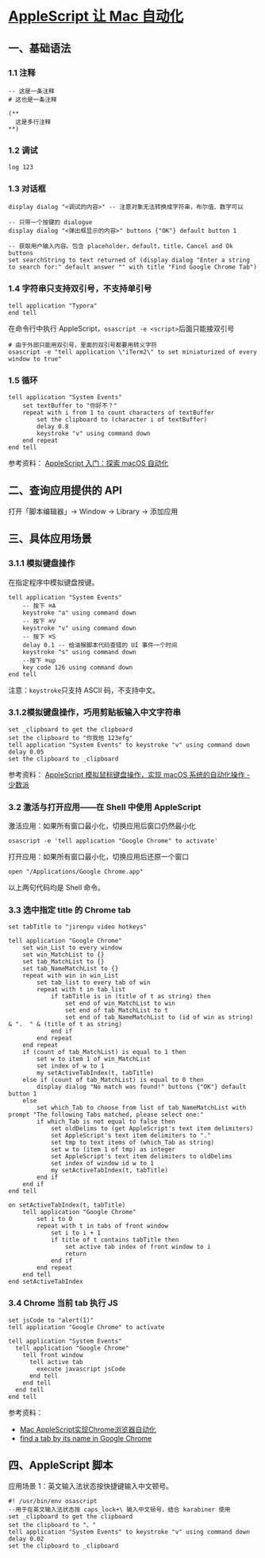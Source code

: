 # [AppleScript 让 Mac 自动化](https://github.com/yeshiqing/Blog/issues/13)

## 一、基础语法
### 1.1 注释
```AppleScript
-- 这是一条注释
# 这也是一条注释
  
(**
  这是多行注释
**)
```

### 1.2 调试
```AppleScript
log 123
```

### 1.3 对话框
```AppleScript
display dialog "<调试的内容>" -- 注意对象无法转换成字符串，布尔值、数字可以

-- 只带一个按键的 dialogue
display dialog "<弹出框显示的内容>" buttons {"OK"} default button 1

-- 获取用户输入内容。包含 placeholder，default，title，Cancel and Ok buttons
set searchString to text returned of (display dialog "Enter a string to search for:" default answer "" with title "Find Google Chrome Tab")
```

### 1.4 字符串只支持双引号，不支持单引号
```AppleScript
tell application "Typora"
end tell
```
在命令行中执行 AppleScript，`osascript -e <script>`后面只能接双引号
```Shell
# 由于外部只能用双引号，里面的双引号都要用转义字符
osascript -e "tell application \"iTerm2\" to set miniaturized of every window to true"
```

### 1.5 循环
```AppleScript
tell application "System Events"
	set textBuffer to "你好不？"
	repeat with i from 1 to count characters of textBuffer
		set the clipboard to (character i of textBuffer)
		delay 0.8
		keystroke "v" using command down
	end repeat
end tell
```

参考资料：
[AppleScript 入门：探索 macOS 自动化](https://sspai.com/post/46912)


## 二、查询应用提供的 API
打开「脚本编辑器」→ Window → Library → 添加应用

## 三、具体应用场景
### 3.1.1 模拟键盘操作
在指定程序中模拟键盘按键。
```AppleScript
tell application "System Events"
    -- 按下 ⌘A
    keystroke "a" using command down
    -- 按下 ⌘V
    keystroke "v" using command down
    -- 按下 ⌘S
    delay 0.1 -- 给油猴脚本代码查错的 UI 事件一个时间
    keystroke "s" using command down
    --按下 ⌘up
    key code 126 using command down
end tell
```
注意：`keystroke`只支持 ASCII 码，不支持中文。

### 3.1.2模拟键盘操作，巧用剪贴板输入中文字符串
```AppleScript
set _clipboard to get the clipboard
set the clipboard to "你我他 123efg"
tell application "System Events" to keystroke "v" using command down
delay 0.05
set the clipboard to _clipboard
```

参考资料：
[AppleScript 模拟鼠标键盘操作，实现 macOS 系统的自动化操作 - 少数派](https://sspai.com/post/43758)

### 3.2 激活与打开应用——在 Shell 中使用 AppleScript
激活应用：如果所有窗口最小化，切换应用后窗口仍然最小化
```Shell
osascript -e 'tell application "Google Chrome" to activate'
```
打开应用：如果所有窗口最小化，切换应用后还原一个窗口
```Shell
open "/Applications/Google Chrome.app"
```
以上两句代码均是 Shell 命令。

### 3.3 选中指定 title 的 Chrome tab
```AppleScript
set tabTitle to "jirengu video hotkeys"

tell application "Google Chrome"
	set win_List to every window
	set win_MatchList to {}
	set tab_MatchList to {}
	set tab_NameMatchList to {}
	repeat with win in win_List
		set tab_list to every tab of win
		repeat with t in tab_list
			if tabTitle is in (title of t as string) then
				set end of win_MatchList to win
				set end of tab_MatchList to t
				set end of tab_NameMatchList to (id of win as string) & ".  " & (title of t as string)
			end if
		end repeat
	end repeat
	if (count of tab_MatchList) is equal to 1 then
		set w to item 1 of win_MatchList
		set index of w to 1
		my setActiveTabIndex(t, tabTitle)
	else if (count of tab_MatchList) is equal to 0 then
		display dialog "No match was found!" buttons {"OK"} default button 1
	else
		set which_Tab to choose from list of tab_NameMatchList with prompt "The following Tabs matched, please select one:"
		if which_Tab is not equal to false then
			set oldDelims to (get AppleScript's text item delimiters)
			set AppleScript's text item delimiters to "."
			set tmp to text items of (which_Tab as string)
			set w to (item 1 of tmp) as integer
			set AppleScript's text item delimiters to oldDelims
			set index of window id w to 1
			my setActiveTabIndex(t, tabTitle)
		end if
	end if
end tell

on setActiveTabIndex(t, tabTitle)
	tell application "Google Chrome"
		set i to 0
		repeat with t in tabs of front window
			set i to i + 1
			if title of t contains tabTitle then
				set active tab index of front window to i
				return
			end if
		end repeat
	end tell
end setActiveTabIndex
```

### 3.4 Chrome 当前 tab 执行 JS
```AppleScript
set jsCode to "alert(1)"
tell application "Google Chrome" to activate

tell application "System Events"
  tell application "Google Chrome"
    tell front window
      tell active tab
        execute javascript jsCode
      end tell
    end tell
  end tell
end tell
```

参考资料：
- [Mac AppleScript实现Chrome浏览器自动化](https://blog.csdn.net/Mr17Liu/article/details/116488957)
- [find a tab by its name in Google Chrome](https://apple.stackexchange.com/questions/273970/applescript-to-find-a-tab-by-its-name-in-google-chrome)

##  四、AppleScript 脚本
应用场景 1：英文输入法状态按快捷键输入中文顿号。
```AppleScript
#! /usr/bin/env osascript
--用于在英文输入法状态按 caps_lock+\ 输入中文顿号，结合 karabiner 使用
set _clipboard to get the clipboard
set the clipboard to "、"
tell application "System Events" to keystroke "v" using command down
delay 0.02
set the clipboard to _clipboard
```